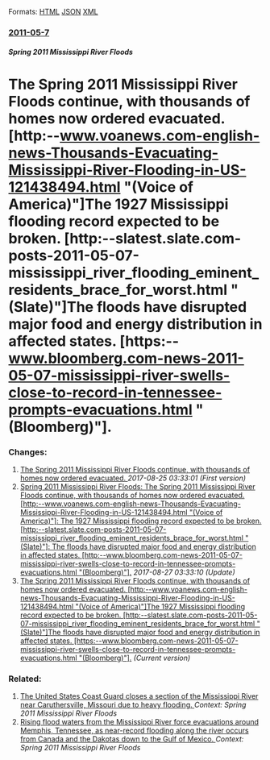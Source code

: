 
Formats: [HTML](/news/2011/05/7/the-spring-2011-mississippi-river-floods-continue-with-thousands-of-homes-now-ordered-evacuated-http-www-voanews-com-english-news-thous.html)  [JSON](/news/2011/05/7/the-spring-2011-mississippi-river-floods-continue-with-thousands-of-homes-now-ordered-evacuated-http-www-voanews-com-english-news-thous.json)  [XML](/news/2011/05/7/the-spring-2011-mississippi-river-floods-continue-with-thousands-of-homes-now-ordered-evacuated-http-www-voanews-com-english-news-thous.xml)  

### [2011-05-7](/news/2011/05/7/index.md)

##### Spring 2011 Mississippi River Floods
# The Spring 2011 Mississippi River Floods continue, with thousands of homes now ordered evacuated. [http:--www.voanews.com-english-news-Thousands-Evacuating-Mississippi-River-Flooding-in-US-121438494.html "(Voice of America)"]The 1927 Mississippi flooding record expected to be broken. [http:--slatest.slate.com-posts-2011-05-07-mississippi_river_flooding_eminent_residents_brace_for_worst.html "(Slate)"]The floods have disrupted major food and energy distribution in affected states. [https:--www.bloomberg.com-news-2011-05-07-mississippi-river-swells-close-to-record-in-tennessee-prompts-evacuations.html "(Bloomberg)"].




### Changes:

1. [The Spring 2011 Mississippi River Floods continue, with thousands of homes now ordered evacuated. ](/news/2011/05/7/the-spring-2011-mississippi-river-floods-continue-with-thousands-of-homes-now-ordered-evacuated.md) _2017-08-25 03:33:01 (First version)_
2. [Spring 2011 Mississippi River Floods: The Spring 2011 Mississippi River Floods continue, with thousands of homes now ordered evacuated. [http:--www.voanews.com-english-news-Thousands-Evacuating-Mississippi-River-Flooding-in-US-121438494.html "(Voice of America)"]: The 1927 Mississippi flooding record expected to be broken. [http:--slatest.slate.com-posts-2011-05-07-mississippi_river_flooding_eminent_residents_brace_for_worst.html "(Slate)"]: The floods have disrupted major food and energy distribution in affected states. [http:--www.bloomberg.com-news-2011-05-07-mississippi-river-swells-close-to-record-in-tennessee-prompts-evacuations.html "(Bloomberg)"].](/news/2011/05/7/spring-2011-mississippi-river-floods-the-spring-2011-mississippi-river-floods-continue-with-thousands-of-homes-now-ordered-evacuated-htt.md) _2017-08-27 03:33:10 (Update)_
2. [The Spring 2011 Mississippi River Floods continue, with thousands of homes now ordered evacuated. [http:--www.voanews.com-english-news-Thousands-Evacuating-Mississippi-River-Flooding-in-US-121438494.html "(Voice of America)"]The 1927 Mississippi flooding record expected to be broken. [http:--slatest.slate.com-posts-2011-05-07-mississippi_river_flooding_eminent_residents_brace_for_worst.html "(Slate)"]The floods have disrupted major food and energy distribution in affected states. [https:--www.bloomberg.com-news-2011-05-07-mississippi-river-swells-close-to-record-in-tennessee-prompts-evacuations.html "(Bloomberg)"].](/news/2011/05/7/the-spring-2011-mississippi-river-floods-continue-with-thousands-of-homes-now-ordered-evacuated-http-www-voanews-com-english-news-thous.md) _(Current version)_

### Related:

1. [The United States Coast Guard closes a section of the Mississippi River near Caruthersville, Missouri due to heavy flooding. ](/news/2011/05/6/the-united-states-coast-guard-closes-a-section-of-the-mississippi-river-near-caruthersville-missouri-due-to-heavy-flooding.md) _Context: Spring 2011 Mississippi River Floods_
2. [Rising flood waters from the Mississippi River force evacuations around Memphis, Tennessee, as near-record flooding along the river occurs from Canada and the Dakotas down to the Gulf of Mexico. ](/news/2011/05/5/rising-flood-waters-from-the-mississippi-river-force-evacuations-around-memphis-tennessee-as-near-record-flooding-along-the-river-occurs-f.md) _Context: Spring 2011 Mississippi River Floods_
